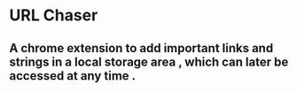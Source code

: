 # URL Chaser

## A chrome extension to add important links and strings in a local storage area , which can later be accessed at any time .

